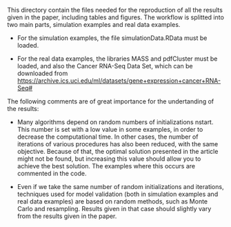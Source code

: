 This directory contain the files needed for the reproduction of all the results given in the paper, including tables and figures. The workflow is splitted into two main parts, simulation examples and real data examples.

- For the simulation examples, the file simulationData.RData must be loaded.

- For the real data examples, the libraries MASS and pdfCluster must be loaded, and also the Cancer RNA-Seq Data Set, which can be downloaded from
https://archive.ics.uci.edu/ml/datasets/gene+expression+cancer+RNA-Seq#

The following comments are of great importance for the undertanding of the results:

  - Many algorithms depend on random numbers of initializations nstart. This number is set with a low value in some examples, in order to decrease the computational time.
  In other cases, the number of iterations of various procedures has also been reduced, with the same objective.
  Because of that, the optimal solution presented in the article might not be found, but increasing this value should allow you to achieve the best solution. 
  The examples where this occurs are commented in the code.  

 - Even if we take the same number of random initializations and iterations, techniques used for model validation (both in simulation examples
 and real data examples) are based on random methods, such as Monte Carlo and resampling.
 Results given in that case should slightly vary from the results given in the paper.
